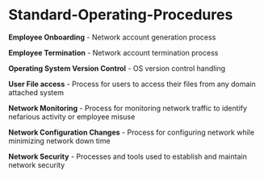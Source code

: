 # Standard-Operating-Procedures


**Employee Onboarding** - Network account generation process

**Employee Termination** - Network account termination process

**Operating System Version Control** - OS version control handling

**User File access** - Process for users to access their files from any domain attached system

**Network Monitoring** - Process for monitoring network traffic to identify nefarious activity or employee misuse

**Network Configuration Changes** - Process for configuring network while minimizing network down time

**Network Security** - Processes and tools used to establish and maintain network security
